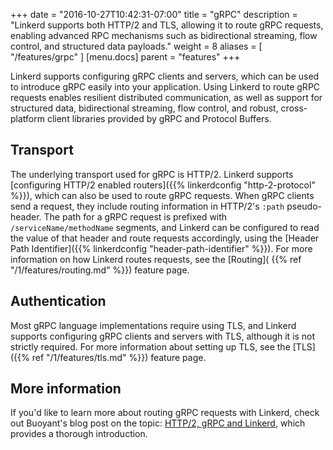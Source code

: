 +++
date = "2016-10-27T10:42:31-07:00"
title = "gRPC"
description = "Linkerd supports both HTTP/2 and TLS, allowing it to route gRPC requests, enabling advanced RPC mechanisms such as bidirectional streaming, flow control, and structured data payloads."
weight = 8
aliases = [
  "/features/grpc"
]
[menu.docs]
  parent = "features"
+++

Linkerd supports configuring gRPC clients and servers, which can be used to
introduce gRPC easily into your application. Using Linkerd to route gRPC
requests enables resilient distributed communication, as well as support for
structured data, bidirectional streaming, flow control, and robust,
cross-platform client libraries provided by gRPC and Protocol Buffers.

## Transport

The underlying transport used for gRPC is HTTP/2. Linkerd supports [configuring
HTTP/2 enabled routers]({{% linkerdconfig "http-2-protocol" %}}), which can also
be used to route gRPC requests. When gRPC clients send a request, they include
routing information in HTTP/2's `:path` pseudo-header. The path for a gRPC
request is prefixed with `/serviceName/methodName` segments, and Linkerd can be
configured to read the value of that header and route requests accordingly,
using the [Header Path Identifier]({{% linkerdconfig "header-path-identifier"
%}}). For more information on how Linkerd routes requests, see the [Routing](
{{% ref "/1/features/routing.md" %}}) feature page.

## Authentication

Most gRPC language implementations require using TLS, and Linkerd supports
configuring gRPC clients and servers with TLS, although it is not strictly
required. For more information about setting up TLS, see the [TLS]({{% ref
"/1/features/tls.md" %}}) feature page.

## More information

If you'd like to learn more about routing gRPC requests with Linkerd, check out
Buoyant's blog post on the topic:
[HTTP/2, gRPC and Linkerd](https://blog.buoyant.io/2017/01/10/http2-grpc-and-linkerd/),
which provides a thorough introduction.
